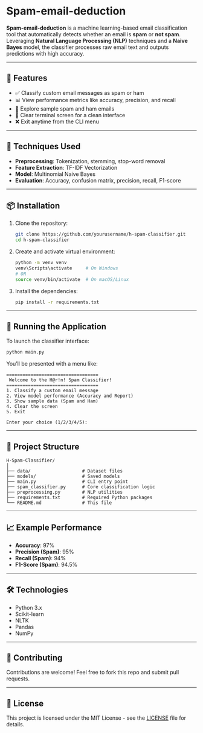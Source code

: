 # Spam-email-deduction
**Spam-email-deduction** is a machine learning-based email classification tool that automatically detects whether an email is **spam** or **not spam**. Leveraging **Natural Language Processing (NLP)** techniques and a **Naive Bayes** model, the classifier processes raw email text and outputs predictions with high accuracy.

---

## 🚀 Features

* ✅ Classify custom email messages as spam or ham
* 📊 View performance metrics like accuracy, precision, and recall
* 📂 Explore sample spam and ham emails
* 🧹 Clear terminal screen for a clean interface
* ❌ Exit anytime from the CLI menu

---

## 🧠 Techniques Used

* **Preprocessing**: Tokenization, stemming, stop-word removal
* **Feature Extraction**: TF-IDF Vectorization
* **Model**: Multinomial Naive Bayes
* **Evaluation**: Accuracy, confusion matrix, precision, recall, F1-score

---

## 📦 Installation

1. Clone the repository:

   ```bash
   git clone https://github.com/yourusername/h-spam-classifier.git
   cd h-spam-classifier
   ```

2. Create and activate virtual environment:

   ```bash
   python -m venv venv
   venv\Scripts\activate     # On Windows
   # OR
   source venv/bin/activate  # On macOS/Linux
   ```

3. Install the dependencies:

   ```bash
   pip install -r requirements.txt
   ```

---

## 🧪 Running the Application

To launch the classifier interface:

```bash
python main.py
```

You’ll be presented with a menu like:

```
==================================
 Welcome to the H@r!n! Spam Classifier!
==================================
1. Classify a custom email message
2. View model performance (Accuracy and Report)
3. Show sample data (Spam and Ham)
4. Clear the screen
5. Exit

Enter your choice (1/2/3/4/5):
```

---

## 📁 Project Structure

```
H-Spam-Classifier/
│
├── data/                   # Dataset files
├── models/                 # Saved models
├── main.py                 # CLI entry point
├── spam_classifier.py      # Core classification logic
├── preprocessing.py        # NLP utilities
├── requirements.txt        # Required Python packages
└── README.md               # This file
```

---

## 📈 Example Performance

* **Accuracy**: 97%
* **Precision (Spam)**: 95%
* **Recall (Spam)**: 94%
* **F1-Score (Spam)**: 94.5%

---

## 🛠️ Technologies

* Python 3.x
* Scikit-learn
* NLTK
* Pandas
* NumPy

---

## 🙌 Contributing

Contributions are welcome! Feel free to fork this repo and submit pull requests.

---

## 📄 License

This project is licensed under the MIT License - see the [LICENSE](LICENSE) file for details.



